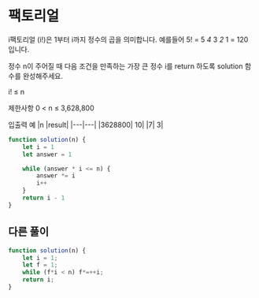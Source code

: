 # 팩토리얼

i팩토리얼 (i!)은 1부터 i까지 정수의 곱을 의미합니다. 예를들어 5! = 5 *4* 3 *2* 1 = 120 입니다.

정수 n이 주어질 때 다음 조건을 만족하는 가장 큰 정수 i를 return 하도록 solution 함수를 완성해주세요.

i! ≤ n

제한사항
0 < n ≤ 3,628,800

입출력 예
|n |result|
|---|---|
|3628800| 10|
|7| 3|

```js
function solution(n) {
    let i = 1
    let answer = 1

    while (answer * i <= n) {
        answer *= i
        i++
    }
    return i - 1
}
```

## 다른 풀이

```js
function solution(n) {
    let i = 1;
    let f = 1;
    while (f*i < n) f*=++i;
    return i;
}
```
